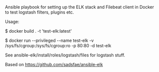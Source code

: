Ansible playbook for setting up the ELK stack and Filebeat client in Docker to test logstash filters, plugins etc.

Usage:

$ docker build . -t 'test-elk:latest'

$ docker run --privileged --name test-elk -v /sys/fs/cgroup:/sys/fs/cgroup:ro -p 80:80 -d test-elk


See ansible-elk/install/roles/logstash/files for logstash stuff.

Based on https://github.com/sadsfae/ansible-elk 
